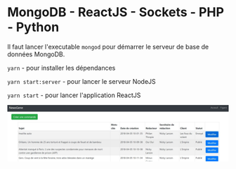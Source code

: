 # MongoDB - ReactJS - Sockets - PHP - Python

Il faut lancer l'executable `mongod` pour démarrer le serveur de base de données MongoDB.

`yarn` - pour installer les dépendances

`yarn start:server` - pour lancer le serveur NodeJS

`yarn start` - pour lancer l'application ReactJS

![front_page](./img.JPG) 